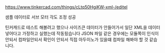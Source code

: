 https://www.tinkercad.com/things/cLtq50HgiKW-xml-/editel

샘플 데이터로 서브 모터 각도 조정 성공 

틴커캐드로 테스트 해볼려고 했으나 사이즈큰 데이터가 안들어가서 일단 XML을 데이터 넣어다고 가정하고 실했는데 작동됬습니다
JSON 파일 같은 경우에는 모듈쪽이 인식이 안되서 컴파일안되서 확인이 안되서 직접 아두이노가 있을떄 컴파일 해봐야 할 것 같습니다.
